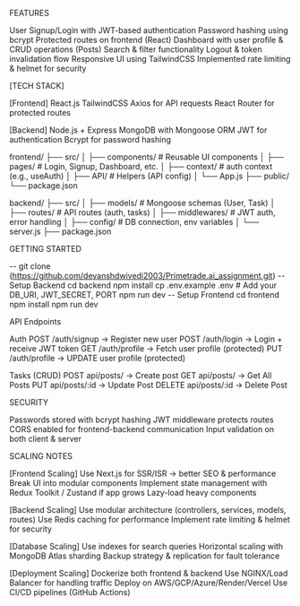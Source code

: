 FEATURES

User Signup/Login with JWT-based authentication
Password hashing using bcrypt
Protected routes on frontend (React)
Dashboard with user profile & CRUD operations (Posts)
Search & filter functionality
Logout & token invalidation flow
Responsive UI using TailwindCSS
Implemented rate limiting & helmet for security


[TECH STACK]

[Frontend]
React.js
TailwindCSS
Axios for API requests
React Router for protected routes

[Backend]
Node.js + Express
MongoDB with Mongoose ORM
JWT for authentication
Bcrypt for password hashing

frontend/
  ├── src/
  │   ├── components/   # Reusable UI components
  │   ├── pages/        # Login, Signup, Dashboard, etc.
  │   ├── context/      # auth context (e.g., useAuth)
  │   ├── API/          # Helpers (API config)
  │   └── App.js
  ├── public/
  └── package.json



  backend/
  ├── src/
  │   ├── models/       # Mongoose schemas (User, Task)
  │   ├── routes/       # API routes (auth, tasks)
  │   ├── middlewares/  # JWT auth, error handling
  │   ├── config/       # DB connection, env variables
  │   └── server.js
  ├── package.json


  GETTING STARTED
  
 -- git clone (https://github.com/devanshdwivedi2003/Primetrade.ai_assignment.git)
 -- Setup Backend
    cd backend
    npm install
    cp .env.example .env   # Add your DB_URI, JWT_SECRET, PORT
    npm run dev
-- Setup Frontend
  cd frontend
  npm install
  npm run dev


API Endpoints

Auth
POST /auth/signup → Register new user
POST /auth/login → Login + receive JWT token
GET /auth/profile → Fetch user profile (protected)
PUT /auth/profile → UPDATE user profile (protected)

Tasks (CRUD)
POST api/posts/ → Create post
GET api/posts/ → Get All Posts
PUT api/posts/:id → Update Post
DELETE api/posts/:id → Delete Post


SECURITY

Passwords stored with bcrypt hashing
JWT middleware protects routes
CORS enabled for frontend-backend communication
Input validation on both client & server

SCALING NOTES

[Frontend Scaling]
Use Next.js for SSR/ISR → better SEO & performance
Break UI into modular components
Implement state management with Redux Toolkit / Zustand if app grows
Lazy-load heavy components

[Backend Scaling]
Use modular architecture (controllers, services, models, routes)
Use Redis caching for performance
Implement rate limiting & helmet for security

[Database Scaling]
Use indexes for search queries
Horizontal scaling with MongoDB Atlas sharding
Backup strategy & replication for fault tolerance

[Deployment Scaling]
Dockerize both frontend & backend
Use NGINX/Load Balancer for handling traffic
Deploy on AWS/GCP/Azure/Render/Vercel
Use CI/CD pipelines (GitHub Actions)


